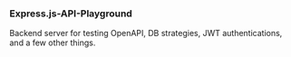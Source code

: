 ### Express.js-API-Playground

Backend server for testing OpenAPI, DB strategies, JWT authentications, and a few other things.
